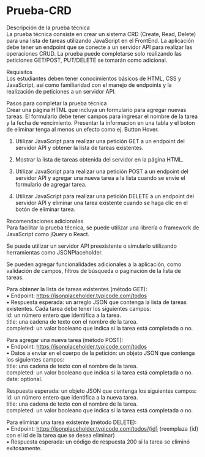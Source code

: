 # Prueba-CRD

Descripción de la prueba técnica  
La prueba técnica consiste en crear un sistema CRD (Create, Read, Delete) para una lista de tareas utilizando JavaScript en el FrontEnd. La aplicación debe tener un endpoint que se conecte a un servidor API para realizar las operaciones CRUD. La prueba puede completarse solo realizando las peticiones GET/POST, PUT/DELETE se tomarán como adicional.  

Requisitos  
Los estudiantes deben tener conocimientos básicos de HTML, CSS y JavaScript, así como familiaridad con el manejo de endpoints y la realización de peticiones a un servidor API.  

Pasos para completar la prueba técnica  
Crear una página HTML que incluya un formulario para agregar nuevas tareas. El formulario debe tener campos para ingresar el nombre de la tarea y la fecha de vencimiento. Presentar la informacion en una tabla y el boton de eliminar tenga al menos un efecto como ej. Button Hover. 

1.	Utilizar JavaScript para realizar una petición GET a un endpoint del servidor API y obtener la lista de tareas existentes.  

2.	Mostrar la lista de tareas obtenida del servidor en la página HTML.  

3.	Utilizar JavaScript para realizar una petición POST a un endpoint del servidor API y agregar una nueva tarea a la lista cuando se envíe el formulario de agregar tarea.  


4.	Utilizar JavaScript para realizar una petición DELETE a un endpoint del servidor API y eliminar una tarea existente cuando se haga clic en el botón de eliminar tarea.  

Recomendaciones adicionales  
Para facilitar la prueba técnica, se puede utilizar una librería o framework de JavaScript como jQuery o React.  

Se puede utilizar un servidor API preexistente o simularlo utilizando herramientas como JSONPlaceholder.  

Se pueden agregar funcionalidades adicionales a la aplicación, como validación de campos, filtros de búsqueda o paginación de la lista de tareas.  
  
Para obtener la lista de tareas existentes (método GET):  
•	Endpoint: https://jsonplaceholder.typicode.com/todos  
•	Respuesta esperada: un arreglo JSON que contenga la lista de tareas existentes. Cada tarea debe tener los siguientes campos:  
id: un número entero que identifica a la tarea.  
title: una cadena de texto con el nombre de la tarea.  
completed: un valor booleano que indica si la tarea está completada o no.  
  
Para agregar una nueva tarea (método POST):  
•	Endpoint: https://jsonplaceholder.typicode.com/todos  
•	Datos a enviar en el cuerpo de la petición: un objeto JSON que contenga los siguientes campos:  
title: una cadena de texto con el nombre de la tarea.  
completed: un valor booleano que indica si la tarea está completada o no.
date: optional.

Respuesta esperada: un objeto JSON que contenga los siguientes campos:  
id: un número entero que identifica a la nueva tarea.  
title: una cadena de texto con el nombre de la tarea.  
completed: un valor booleano que indica si la tarea está completada o no.  
  
Para eliminar una tarea existente (método DELETE):  
•	Endpoint: https://jsonplaceholder.typicode.com/todos/{id} (reemplaza {id} con el id de la tarea que se desea eliminar)  
•	Respuesta esperada: un código de respuesta 200 si la tarea se eliminó exitosamente.  
